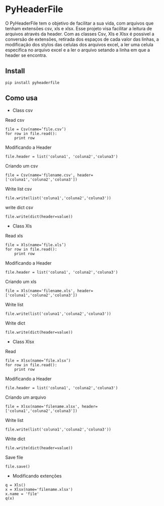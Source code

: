 # PyHeaderFile

O PyHeaderFile tem o objetivo de facilitar a sua vida, com arquivos que tenham extensões csv, xls e xlsx. 
Esse projeto visa facilitar a leitura de arquivos através da header. Com as classes Csv, Xls e Xlsx é possivel 
a conversão de extensões, retirada dos espaços de cada valor das linhas, a modificação dos stylos das celulas
dos arquivos excel, a ler uma celula especifica no arquivo excel e a ler o arquivo setando a linha em que a header se encontra. 

## Install
```pip install pyheaderfile```

## Como usa
* Class csv

Read csv
```
file = Csv(name=’file.csv’)
for row in file.read():
    print row  
```

Modificando a Header
```
file.header = list('coluna1', 'coluna2','coluna3')
```

Criando um csv
```
file = Csv(name='filename.csv', header=['coluna1','coluna2','coluna3'])
```

Write list csv
```
file.write(list('coluna1','coluna2','coluna3'))
```

write dict csv
```
file.write(dict(header=value))
```
* Class Xls

Read xls
```
file = Xls(name=’file.xls’)
for row in file.read():
    print row  
```

Modificando a Header
```
file.header = list('coluna1', 'coluna2','coluna3')
```

Criando um xls
```
file = Xls(name='filename.xls', header=['coluna1','coluna2','coluna3'])
```

Write list
```
file.write(list('coluna1','coluna2','coluna3'))
```

Write dict
```
file.write(dict(header=value))
```

* Class Xlsx

Read
```
file = Xlsx(name=’file.xlsx’)
for row in file.read():
    print row  
```

Modificando a Header
```
file.header = list('coluna1', 'coluna2','coluna3')
```

Criando um arquivo
```
file = Xlsx(name='filename.xlsx', header=['coluna1','coluna2','coluna3'])
```

Write list
```
file.write(list('coluna1','coluna2','coluna3'))
```

Write dict
```
file.write(dict(header=value))
```

Save file
```
file.save()
```

* Modificando extenções
```
q = Xls()
x = Xlsx(name='filename.xlsx')
x.name = 'file'
q(x)
```
